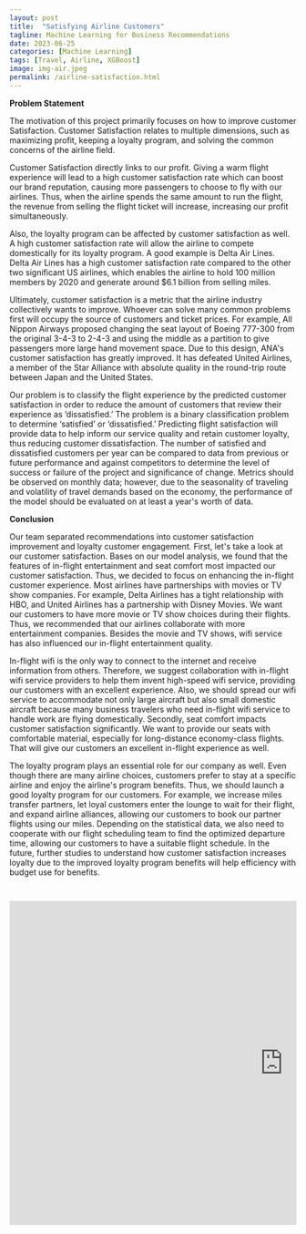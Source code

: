 ```yaml
---
layout: post
title:  "Satisfying Airline Customers"
tagline: Machine Learning for Business Recommendations
date: 2023-06-25
categories: [Machine Learning]
tags: [Travel, Airline, XGBoost]
image: img-air.jpeg
permalink: /airline-satisfaction.html
---
```


<strong> Problem Statement </strong>

The motivation of this project primarily focuses on how to improve customer Satisfaction. Customer Satisfaction relates to multiple dimensions, such as maximizing profit, keeping a loyalty program, and solving the common concerns of the airline field.

Customer Satisfaction directly links to our profit. Giving a warm flight experience will lead to a high customer satisfaction rate which can boost our brand reputation, causing more passengers to choose to fly with our airlines. Thus, when the airline spends the same amount to run the flight, the revenue from selling the flight ticket will increase, increasing our profit simultaneously.

Also, the loyalty program can be affected by customer satisfaction as well. A high customer satisfaction rate will allow the airline to compete domestically for its loyalty program. A good example is Delta Air Lines. Delta Air Lines has a high customer satisfaction rate compared to the other two significant US airlines, which enables the airline to hold 100 million members by 2020 and generate around $6.1 billion from selling miles.

Ultimately, customer satisfaction is a metric that the airline industry collectively wants to improve. Whoever can solve many common problems first will occupy the source of customers and ticket prices. For example, All Nippon Airways proposed changing the seat layout of Boeing 777-300 from the original 3-4-3 to 2-4-3 and using the middle as a partition to give passengers more large hand movement space. Due to this design, ANA's customer satisfaction has greatly improved. It has defeated United Airlines, a member of the Star Alliance with absolute quality in the round-trip route between Japan and the United States.

Our problem is to classify the flight experience by the predicted customer satisfaction in order to reduce the amount of customers that review their experience as ‘dissatisfied.’ The problem is a binary classification problem to determine ‘satisfied’ or ‘dissatisfied.’ Predicting flight satisfaction will provide data to help inform our service quality and retain customer loyalty, thus reducing customer dissatisfaction. The number of satisfied and dissatisfied customers per year can be compared to data from previous or future performance and against competitors to determine the level of success or failure of the project and significance of change. Metrics should be observed on monthly data; however, due to the seasonality of traveling and volatility of travel demands based on the economy, the performance of the model should be evaluated on at least a year's worth of data.

<strong> Conclusion </strong> 

Our team separated recommendations into customer satisfaction improvement and loyalty customer engagement. First, let's take a look at our customer satisfaction. Bases on our model analysis, we found that the features of in-flight entertainment and seat comfort most impacted our customer satisfaction. Thus, we decided to focus on enhancing the in-flight customer experience. Most airlines have partnerships with movies or TV show companies. For example, Delta Airlines has a tight relationship with HBO, and  United Airlines has a partnership with Disney Movies. We want our customers to have more movie or TV show choices during their flights. Thus, we recommended that our airlines collaborate with more entertainment companies. Besides the movie and TV shows, wifi service has also influenced our in-flight entertainment quality.

In-flight wifi is the only way to connect to the internet and receive information from others. Therefore, we suggest collaboration with in-flight wifi service providers to help them invent high-speed wifi service, providing our customers with an excellent experience. Also, we should spread our wifi service to accommodate not only large aircraft but also small domestic aircraft because many business travelers who need in-flight wifi service to handle work are flying domestically. Secondly, seat comfort impacts customer satisfaction significantly. We want to provide our seats with comfortable material, especially for long-distance economy-class flights. That will give our customers an excellent in-flight experience as well.

The loyalty program plays an essential role for our company as well. Even though there are many airline choices, customers prefer to stay at a specific airline and enjoy the airline's program benefits. Thus, we should launch a good loyalty program for our customers. For example, we increase miles transfer partners, let loyal customers enter the lounge to wait for their flight, and expand airline alliances, allowing our customers to book our partner flights using our miles. Depending on the statistical data, we also need to cooperate with our flight scheduling team to find the optimized departure time, allowing our customers to have a suitable flight schedule. In the future, further studies to understand how customer satisfaction increases loyalty due to the improved loyalty program benefits will help efficiency with budget use for benefits.

<pre><code>

<iframe src="https://docs.google.com/presentation/d/e/2PACX-1vSPVdvnh6_n2m8Gqe796MWW5qKdA4gqBcwighbpVspyW28pkXfZvuAeB9IiIQffNQ2OWbdCwwotJb9q/embed?start=false&loop=true&delayms=3000" frameborder="0" width="960" height="569" allowfullscreen="true" mozallowfullscreen="true" webkitallowfullscreen="true"></iframe>

</code></pre>